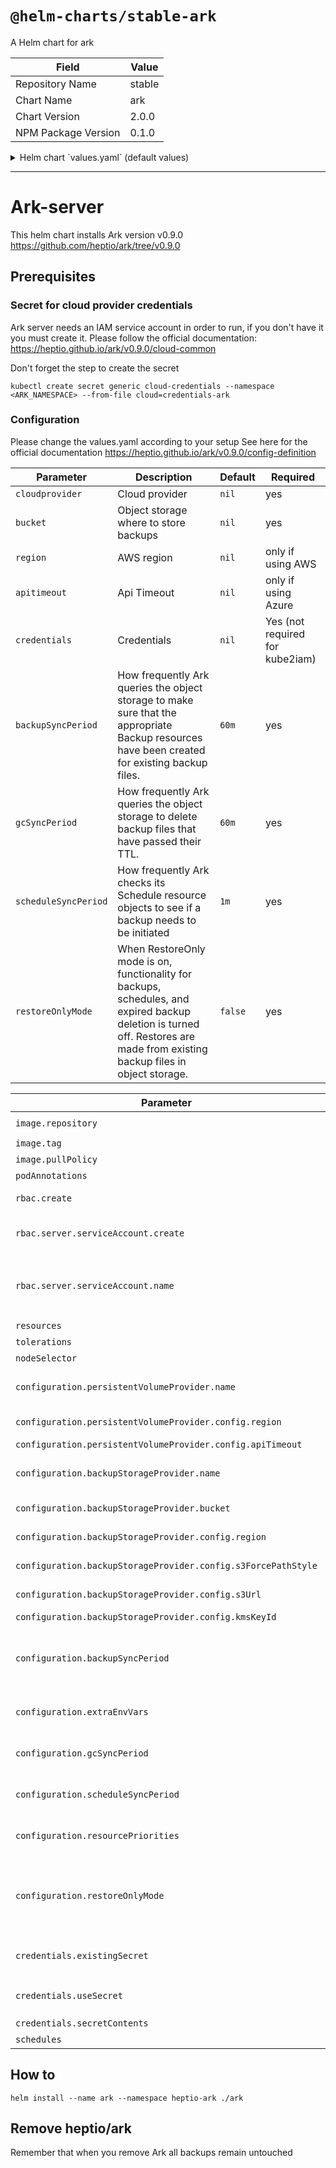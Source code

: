 # `@helm-charts/stable-ark`

A Helm chart for ark

| Field               | Value  |
| ------------------- | ------ |
| Repository Name     | stable |
| Chart Name          | ark    |
| Chart Version       | 2.0.0  |
| NPM Package Version | 0.1.0  |

<details>

<summary>Helm chart `values.yaml` (default values)</summary>

```yaml
image:
  repository: gcr.io/heptio-images/ark
  tag: v0.9.1
  pullPolicy: IfNotPresent

# Only kube2iam: change the AWS_ACCOUNT_ID and HEPTIO_ARK_ROLE_NAME
podAnnotations: {}
#  iam.amazonaws.com/role: arn:aws:iam::<AWS_ACCOUNT_ID>:role/<HEPTIO_ARK_ROLE_NAME>

rbac:
  create: true

resources: {}

serviceAccount:
  server:
    create: true
    name:

tolerations: []

nodeSelector: {}

## Parameters for the ' default' Config resource
## See https://heptio.github.io/ark/v0.9.0/config-definition
configuration:
  persistentVolumeProvider: {}
  #  name:
  #  config:
  #    region:
  #    apiTimeout:

  backupStorageProvider:
    name:
    bucket:
    config: {}
    #  region:
    #  s3ForcePathStyle:
    #  s3Url:
    #  kmsKeyId:

  backupSyncPeriod: 60m
  gcSyncPeriod: 60m
  scheduleSyncPeriod: 1m
  resourcePriorities: []
  restoreOnlyMode: false
  # additional key/value pairs to be used as environment variables such as "AWS_CLUSTER_NAME: 'yourcluster.domain.tld'"
  extraEnvVars: {}

# Eg:
# schedules:
#   mybackup:
#     schedule: "0 0 * * *"
#     template:
#       ttl: "240h"
#       includedNamespaces:
#        - foo
schedules: {}

credentials:
  existingSecret:
  useSecret: true
  secretContents: {}
```

</details>

---

# Ark-server

This helm chart installs Ark version v0.9.0
https://github.com/heptio/ark/tree/v0.9.0

## Prerequisites

### Secret for cloud provider credentials

Ark server needs an IAM service account in order to run, if you don't have it you must create it.
Please follow the official documentation: https://heptio.github.io/ark/v0.9.0/cloud-common

Don't forget the step to create the secret

```
kubectl create secret generic cloud-credentials --namespace <ARK_NAMESPACE> --from-file cloud=credentials-ark
```

### Configuration

Please change the values.yaml according to your setup
See here for the official documentation https://heptio.github.io/ark/v0.9.0/config-definition

| Parameter            | Description                                                                                                                                                                   | Default | Required                        |
| -------------------- | ----------------------------------------------------------------------------------------------------------------------------------------------------------------------------- | ------- | ------------------------------- |
| `cloudprovider`      | Cloud provider                                                                                                                                                                | `nil`   | yes                             |
| `bucket`             | Object storage where to store backups                                                                                                                                         | `nil`   | yes                             |
| `region`             | AWS region                                                                                                                                                                    | `nil`   | only if using AWS               |
| `apitimeout`         | Api Timeout                                                                                                                                                                   | `nil`   | only if using Azure             |
| `credentials`        | Credentials                                                                                                                                                                   | `nil`   | Yes (not required for kube2iam) |
| `backupSyncPeriod`   | How frequently Ark queries the object storage to make sure that the appropriate Backup resources have been created for existing backup files.                                 | `60m`   | yes                             |
| `gcSyncPeriod`       | How frequently Ark queries the object storage to delete backup files that have passed their TTL.                                                                              | `60m`   | yes                             |
| `scheduleSyncPeriod` | How frequently Ark checks its Schedule resource objects to see if a backup needs to be initiated                                                                              | `1m`    | yes                             |
| `restoreOnlyMode`    | When RestoreOnly mode is on, functionality for backups, schedules, and expired backup deletion is turned off. Restores are made from existing backup files in object storage. | `false` | yes                             |

| Parameter                                                     | Description                                                                                                                                                                  | Default                    |
| ------------------------------------------------------------- | ---------------------------------------------------------------------------------------------------------------------------------------------------------------------------- | -------------------------- |
| `image.repository`                                            | Image repository                                                                                                                                                             | `gcr.io/heptio-images/ark` |
| `image.tag`                                                   | Image tag                                                                                                                                                                    | `v0.9.1`                   |
| `image.pullPolicy`                                            | Image pull policy                                                                                                                                                            | `IfNotPresent`             |
| `podAnnotations`                                              | Annotations for the Ark server pod                                                                                                                                           | `{}`                       |
| `rbac.create`                                                 | If true, create and use RBAC resources                                                                                                                                       | `true`                     |
| `rbac.server.serviceAccount.create`                           | Whether a new service account name that the server will use should be created                                                                                                | `true`                     |
| `rbac.server.serviceAccount.name`                             | Service account to be used for the server. If not set and `rbac.server.serviceAccount.create` is `true` a name is generated using the fullname template                      | ``                         |
| `resources`                                                   | Resource requests and limits                                                                                                                                                 | `{}`                       |
| `tolerations`                                                 | List of node taints to tolerate                                                                                                                                              | `[]`                       |
| `nodeSelector`                                                | Node labels for pod assignment                                                                                                                                               | `{}`                       |
| `configuration.persistentVolumeProvider.name`                 | The name of the cloud provider the cluster is using for persistent volumes, if any                                                                                           | `{}`                       |
| `configuration.persistentVolumeProvider.config.region`        | The cloud provider region (AWS only)                                                                                                                                         | ``                         |
| `configuration.persistentVolumeProvider.config.apiTimeout`    | The API timeout (Azure only)                                                                                                                                                 |
| `configuration.backupStorageProvider.name`                    | The name of the cloud provider that will be used to actually store the backups (`aws`, `azure`, `gcp`)                                                                       | ``                         |
| `configuration.backupStorageProvider.bucket`                  | The storage bucket where backups are to be uploaded                                                                                                                          | ``                         |
| `configuration.backupStorageProvider.config.region`           | The cloud provider region (AWS only)                                                                                                                                         | ``                         |
| `configuration.backupStorageProvider.config.s3ForcePathStyle` | Set to `true` for a local storage service like Minio                                                                                                                         | ``                         |
| `configuration.backupStorageProvider.config.s3Url`            | S3 url (primarily used for local storage services like Minio)                                                                                                                | ``                         |
| `configuration.backupStorageProvider.config.kmsKeyId`         | KMS key for encryption (AWS only)                                                                                                                                            | ``                         |
| `configuration.backupSyncPeriod`                              | How frequently Ark queries the object storage to make sure that the appropriate Backup resources have been created for existing backup files                                 | `60m`                      |
| `configuration.extraEnvVars`                                  | Key/values for extra environment variables such as AWS_CLUSTER_NAME, etc                                                                                                     | `{}`                       |
| `configuration.gcSyncPeriod`                                  | How frequently Ark queries the object storage to delete backup files that have passed their TTL                                                                              | `60m`                      |
| `configuration.scheduleSyncPeriod`                            | How frequently Ark checks its Schedule resource objects to see if a backup needs to be initiated                                                                             | `1m`                       |
| `configuration.resourcePriorities`                            | An ordered list that describes the order in which Kubernetes resource objects should be restored                                                                             | `[]`                       |
| `configuration.restoreOnlyMode`                               | When RestoreOnly mode is on, functionality for backups, schedules, and expired backup deletion is turned off. Restores are made from existing backup files in object storage | `false`                    |
| `credentials.existingSecret`                                  | If specified and `useSecret` is `true`, uses an existing secret with this name instead of creating one                                                                       | ``                         |
| `credentials.useSecret`                                       | Whether a secret should be used. Set this to `false` when using `kube2iam`                                                                                                   | `true`                     |
| `credentials.secretContents`                                  | Contents for the credentials secret                                                                                                                                          | `{}`                       |
| `schedules`                                                   | A dict of schedules                                                                                                                                                          | `{}`                       |

## How to

```
helm install --name ark --namespace heptio-ark ./ark
```

## Remove heptio/ark

Remember that when you remove Ark all backups remain untouched
